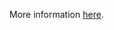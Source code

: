 More information [here](https://docs.bridgecrew.io/docs/ensure-that-the-kubelet-only-makes-use-of-strong-cryptographic-ciphers).
